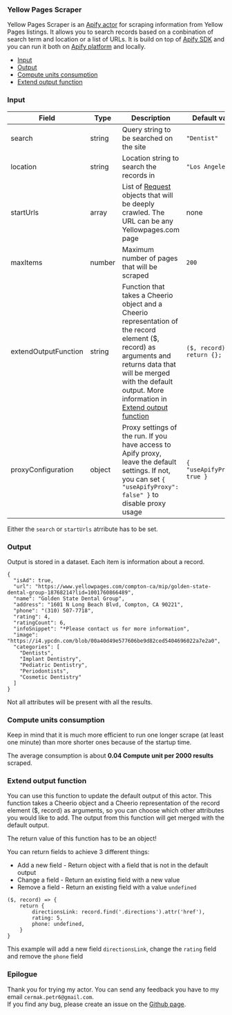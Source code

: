 ### Yellow Pages Scraper

Yellow Pages Scraper is an [Apify actor](https://apify.com/actors) for scraping information from Yellow Pages listings. It allows you to search records based on a conbination of search term and location or a list of URLs. It is build on top of [Apify SDK](https://sdk.apify.com/) and you can run it both on [Apify platform](https://my.apify.com) and locally.  

- [Input](#input)
- [Output](#output)
- [Compute units consumption](#compute-units-consumption)
- [Extend output function](#extend-output-function)

### Input

| Field | Type | Description | Default value
| ----- | ---- | ----------- | -------------|
| search | string | Query string to be searched on the site | `"Dentist"` |
| location | string | Location string to search the records in | `"Los Angeles"` |
| startUrls | array | List of [Request](https://sdk.apify.com/docs/api/request#docsNav) objects that will be deeply crawled. The URL can be any Yellowpages.com page | none |
| maxItems | number | Maximum number of pages that will be scraped | `200` |
| extendOutputFunction | string | Function that takes a Cheerio object and a Cheerio representation of the record element ($, record) as arguments and returns data that will be merged with the default output. More information in [Extend output function](#extend-output-function) | `($, record) => { return {}; }` |
| proxyConfiguration | object | Proxy settings of the run. If you have access to Apify proxy, leave the default settings. If not, you can set `{ "useApifyProxy": false" }` to disable proxy usage | `{ "useApifyProxy": true }`|  

Either the `search` or `startUrls` atrribute has to be set.

### Output

Output is stored in a dataset. Each item is information about a record.
```
{
  "isAd": true,
  "url": "https://www.yellowpages.com/compton-ca/mip/golden-state-dental-group-18768214?lid=1001760866489",
  "name": "Golden State Dental Group",
  "address": "1601 N Long Beach Blvd, Compton, CA 90221",
  "phone": "(310) 507-7718",
  "rating": 4,
  "ratingCount": 6,
  "infoSnippet": "*Please contact us for more information",
  "image": "https://i4.ypcdn.com/blob/00a40d49e577606be9d82ced5404696022a7e2a0",
  "categories": [
    "Dentists",
    "Implant Dentistry",
    "Pediatric Dentistry",
    "Periodontists",
    "Cosmetic Dentistry"
  ]
}
```
Not all attributes will be present with all the results.

### Compute units consumption
Keep in mind that it is much more efficient to run one longer scrape (at least one minute) than more shorter ones because of the startup time.

The average consumption is about **0.04 Compute unit per 2000 results** scraped.

### Extend output function

You can use this function to update the default output of this actor. This function takes a Cheerio object and a Cheerio representation of the record element ($, record) as arguments, so you can choose which other attributes you would like to add. The output from this function will get merged with the default output.

The return value of this function has to be an object!

You can return fields to achieve 3 different things:
- Add a new field - Return object with a field that is not in the default output
- Change a field - Return an existing field with a new value
- Remove a field - Return an existing field with a value `undefined`

```
($, record) => {
    return {
        directionsLink: record.find('.directions').attr('href'),
        rating: 5,
        phone: undefined,
    }
}
```
This example will add a new field `directionsLink`, change the `rating` field and remove the `phone` field

### Epilogue
Thank you for trying my actor. You can send any feedback you have to my email `cermak.petr6@gmail.com`.  
If you find any bug, please create an issue on the [Github page](https://github.com/cermak-petr/actor-yellowpages-scraper).
